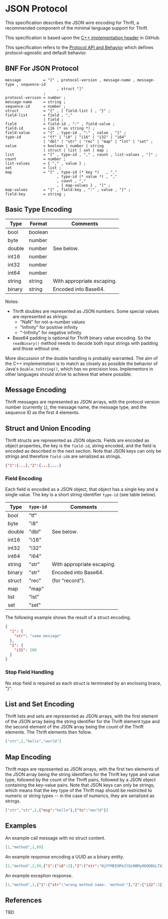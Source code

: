 # JSON Protocol


This specification describes the JSON wire encoding for Thrift, a recommended component of the minimal language support for Thrift.

This specification is based upon the [C++ implementation header](https://github.com/apache/thrift/blob/master/lib/cpp/src/thrift/protocol/TJSONProtocol.h) in GitHub.

This specification refers to the [Protocol API and Behavior](https://johnstonskj.github.io/thrift-specs/protocol-api) which defines protocol-agnostic and default behavior.

## BNF For JSON Protocol

```ebnf
message          = "[" , protocol-version , message-name , message-type , sequence-id
                       , struct "]" 
                 ;
protocol-version = number ;
message-name     = string ;
sequence-id      = number ;
struct           = "{" , [ field-list ] , "}" ;
field-list       = field , ","
                 | field ;
field            = field-id , ":" , field-value ;
field-id         = i16 (* as string *) ;
field-value      = "{" , type-id , ":" , value , "}" ;
type-id          = "tf" | "i8" | "i16" | "i32" | "i64" 
                 | "dbl" | "str" | "rec" | "map" | "lst" | "set" ;
value            = boolean | number | string 
                 | struct | list | set | map ;
list             = "[" , type-id , "," , count , list-values , "]" ;
count            = number ;
list-values      = { "," , value } ;
set              = list ;
map              = "[" , type-id (* key *)   , "," 
                       , type-id (* value *) , "," 
                       , count , "," 
                       , { map-values } , "]" ;
map-values       = "{" , field-key , ":" , value , "}" ;
field-key        = string ;
```

## Basic Type Encoding

Type   | Format   | Comments
-------|----------|---------
bool   | boolean  |
byte   | number   |
double | number   | See below.
int16  | number   |
int32  | number   |
int64  | number   |
string | string   | With appropriate escaping.
binary | string   | Encoded into Base64.

Notes:

* Thrift doubles are represented as JSON numbers. Some special values are represented as strings:
  * "NaN" for not-a-number values
  * "Infinity" for positive infinity
  * "-Infinity" for negative infinity
* Base64 padding is optional for Thrift binary value encoding. So the `readBinary()` method needs to decode both input strings with padding and those without one.

More discussion of the double handling is probably warranted. The aim of the C++ implementation is to match as closely as possible the behavior of Java's `Double.toString()`, which has no precision loss.  Implementors in other languages should strive to achieve that where possible. 

## Message Encoding

Thrift messages are represented as JSON arrays, with the protocol version number (currently `1`), the message name, the message type, and the sequence ID as the first 4 elements.

## Struct and Union Encoding

Thrift structs are represented as JSON objects. Fields are encoded as object properties, the key is the `field-id`, string encoded, and the field is encoded as described in the next section. Note that JSON keys can only be strings and therefore `field-id`s are serialized as strings.

```json
{"1":{...},"2":{...},...}
```

### Field Encoding

Each field is encoded as a JSON object, that object has a single key and a single value. The key is a short string identifier  `type-id` (see table below).

Type   | `type-id`   | Comments
-------|----------|---------
bool   | "tf"    |
byte   | "i8"    |
double | "dbl"   | See below.
int16  | "i16"   |
int32  | "i32"   |
int64  | "i64"   |
string | "str"   | With appropriate escaping.
binary | "str"   | Encoded into Base64.
struct | "rec"   | (for "record").
map    | "map"   |
list   | "lst"   |
set    | "set"   |

The following example shows the result of a struct encoding.

```json
{
  "1": {
    "str": "some message"
  },
  "2": {
    "i32": 200
  }
}
```

### Stop Field Handling

No stop field is required as each struct is terminated by an enclosing brace, "}".

## List and Set Encoding

Thrift lists and sets are represented as JSON arrays, with the first element of the JSON array being the string identifier for the Thrift element type and the second element of the JSON array being the count of the Thrift elements. The Thrift elements then follow.

```json
["str",2,"hello","world"]
```

## Map Encoding

Thrift maps are represented as JSON arrays, with the first two elements of the JSON array being the string identifiers for the Thrift key type and value type, followed by the count of the Thrift pairs, followed by a JSON object containing the key-value pairs. Note that JSON keys can only be strings, which means that the key type of the Thrift map should be restricted to numeric or string types -- in the case of numerics, they are serialized as strings.

```json
["str","str",2,{"msg":"hello"},{"to":"world"}]
```

## Examples

An example call message with no struct content.

```json
[1,"method",1,99]
```

An example response encoding a UUID as a binary entity.

```json
[2,"method",2,99,{"1":{"i8":2},"2":{"str":"NjFFMEE0RkItQzNBMy00ODBGLTk3MjgtODc4MDg3M0Q1OTVFCg=="}}]
```

An example exception response.

```json
[1,"method",3,{"1":{"str":"wrong method name: 'method'"},"2":{"i32":3}}]
```

## References

TBD

